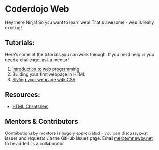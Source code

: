 # Coderdojo Web
Hey there Ninja! So you want to learn web! That's awesome - web is really exciting!


## Tutorials:

Here's some of the tutorials you can work through. If you need help or you need a challenge, ask a mentor!

1. [Introduction to web programming](https://github.com/tomtomau/coderdojo-web/blob/master/part-0-intro.md)
2. Building your first webpage in HTML
3. [Styling your webpage with CSS](https://github.com/tomtomau/coderdojo-web/blob/master/part-2-css.md)



## Resources:
* [HTML Cheatsheet](https://github.com/tomtomau/coderdojo-web/blob/master/cheatsheets/html.md)

## Mentors & Contributors:
Contributions by mentors is hugely appreciated - you can discuss, post issues and requests via the GitHub issues page. Email me@tomnewby.net to be added as a collaborator.